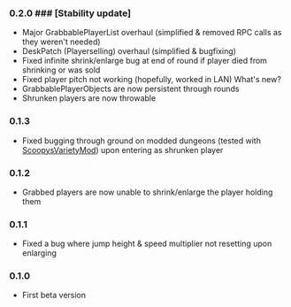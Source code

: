 ### 0.2.0 ### [Stability update]
+ Major GrabbablePlayerList overhaul (simplified & removed RPC calls as they weren't needed)
+ DeskPatch (Playerselling) overhaul (simplified & bugfixing)
+ Fixed infinite shrink/enlarge bug at end of round if player died from shrinking or was sold
+ Fixed player pitch not working (hopefully, worked in LAN)
What's new?
+ GrabbablePlayerObjects are now persistent through rounds
+ Shrunken players are now throwable

### 0.1.3 ###
+ Fixed bugging through ground on modded dungeons (tested with [ScoopysVarietyMod](https://thunderstore.io/c/lethal-company/p/scoopy/Scoopys_Variety_Mod)) upon entering as shrunken player

### 0.1.2 ###
+ Grabbed players are now unable to shrink/enlarge the player holding them

### 0.1.1 ###
+ Fixed a bug where jump height & speed multiplier not resetting upon enlarging

### 0.1.0 ###
+ First beta version